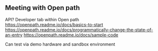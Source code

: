 Meeting with Open path
---
API?
Developer tab within Open path
https://openpath.readme.io/docs/basics-to-start
https://openpath.readme.io/docs/programmatically-change-the-state-of-an-entry
https://openpath.readme.io/docs/sample-code

Can test via demo hardware and sandbox environment



